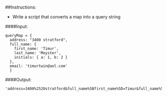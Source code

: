 ##Instructions:

* Write a script that converts a map into a query string

####Input:
```
queryMap = {
  address: "3400 stratford",
  full_name: {
    first_name: 'Timur',
    last_name: 'Meyster',
    initials: { a: 1, b: 2 }
  },
  email: 'timurtwin@aol.com'
  }
```

####Output:
```
'address=3400%2520stratford&full_name%5Bfirst_name%5D=Timur&full_name%5Blast_name%5D=Meyster&full_name%5Binitials%5D%5Ba%5D=1&full_name%5Binitials%5D%5Bb%5D=2&email=timurtwin%2540aol.com'
```
